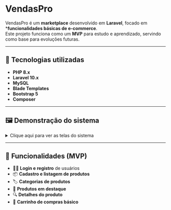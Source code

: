 # VendasPro

VendasPro é um **marketplace** desenvolvido em **Laravel**, focado em ***funcionalidades básicas de e-commerce**.  
Este projeto funciona como um **MVP** para estudo e aprendizado, servindo como base para evoluções futuras.

---

## 🚀 Tecnologias utilizadas

- **PHP 8.x**
- **Laravel 10.x**
- **MySQL**
- **Blade Templates**
- **Bootstrap 5**
- **Composer**

---

## 🖼️ Demonstração do sistema

<details>
  <summary>Clique aqui para ver as telas do sistema</summary>
  
  ### Tela Inicial
  ![Tela 1](https://github.com/user-attachments/assets/4e7ebe62-b978-47ea-b268-cc5140d75b08)
  
  ### Dashboard
  ![Tela 2](https://github.com/user-attachments/assets/11c091d6-83e8-4c86-8363-cdddc1700fbc)
  
  ### Página de Detalhes de Clientes
  ![Tela 3](https://github.com/user-attachments/assets/bbe71cb3-96ee-4e99-9f98-71012582f72b)

  ### Página de Cadastro de Fornecedor
  ![Tela 4](https://github.com/user-attachments/assets/a362bd7b-0dda-4324-a7e1-179a1852801d)
  
</details>

---

## 🔧 Funcionalidades (MVP)

- 🧑‍💻 **Login e registro** de usuários
- 📦 **Cadastro e listagem de produtos**
- 🏷️ **Categorias de produtos**
- 🌟 **Produtos em destaque**
- 🔍 **Detalhes do produto**
- 🛒 **Carrinho de compras básico**

